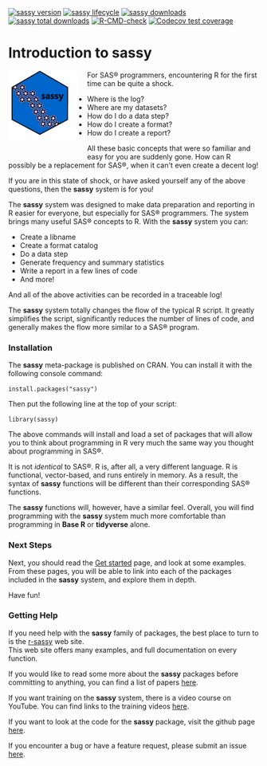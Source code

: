 <!-- badges: start -->

[![sassy version](https://www.r-pkg.org/badges/version/sassy)](https://cran.r-project.org/package=sassy)
[![sassy lifecycle](https://img.shields.io/badge/lifecycle-stable-blue.svg)](https://cran.r-project.org/package=sassy)
[![sassy downloads](https://cranlogs.r-pkg.org/badges/sassy)](https://cran.r-project.org/package=sassy)
[![sassy total downloads](https://cranlogs.r-pkg.org/badges/grand-total/sassy)](https://cran.r-project.org/package=sassy)
[![R-CMD-check](https://github.com/dbosak01/sassy/actions/workflows/R-CMD-check.yaml/badge.svg)](https://github.com/dbosak01/sassy/actions/workflows/R-CMD-check.yaml)
[![Codecov test coverage](https://codecov.io/gh/dbosak01/sassy/branch/master/graph/badge.svg)](https://app.codecov.io/gh/dbosak01/sassy?branch=master)

<!-- badges: end -->

# Introduction to **sassy**
<img src="./man/images/logo_blue.png" align="left" height="138" style="margin-right: 20px;margin-bottom: 30px;height: 138px"/>

For SAS® programmers, encountering R for the first time can be quite a shock.

* Where is the log?
* Where are my datasets?
* How do I do a data step?
* How do I create a format?
* How do I create a report?

All these basic concepts that were so familiar and easy for you are suddenly 
gone.  How can R possibly be a replacement for SAS®, when it can't even
create a decent log!

If you are in this state of shock, or have asked yourself any of the 
above questions, then the **sassy** system is for you!

The **sassy** system was designed to make data preparation and reporting in R 
easier for everyone, but especially for SAS® programmers.
The system brings many useful SAS® concepts to R.  With the **sassy**
system you can:

* Create a libname
* Create a format catalog
* Do a data step
* Generate frequency and summary statistics
* Write a report in a few lines of code
* And more!

And all of the above activities can be recorded in a traceable log!  

The **sassy** system totally changes the flow of the typical R script. 
It greatly simplifies the script, significantly reduces the number of lines of code, 
and generally makes the flow more similar to a SAS® program. 

### Installation

The **sassy** meta-package is published on CRAN.  You can install it
with the following console command:

    install.packages("sassy")


Then put the following line at the top of your script:

    library(sassy)


The above commands will install and load a set of packages that will allow you
to think about programming in R very much the same way you thought about
programming in SAS®.  

It is not *identical* to SAS®.  R is, after all, 
a very different language.  R is functional, vector-based, and runs
entirely in memory.  As a result, the syntax of **sassy** functions will be 
different than their corresponding SAS® functions.  

The **sassy** functions 
will, however, have a similar feel.  Overall, you will find 
programming with the **sassy** system much more comfortable than programming
in **Base R** or **tidyverse** alone.

### Next Steps

Next, you should read the [Get started](https://sassy.r-sassy.org/articles/sassy.html)
page, and look at some examples.  From these pages, you will be able to 
link into each of the packages included in the **sassy** system, and explore them
in depth.  

Have fun!

### Getting Help

If you need help with the **sassy** family of packages, the best place 
to turn to is the [r-sassy](https://sassy.r-sassy.org) web site.  
This web site offers many examples, and full
documentation on every function.  

If you would like to read some more about the **sassy** packages before committing
to anything, you can find a list of papers [here](https://sassy.r-sassy.org/articles/sassy-training.html).

If you want training on the **sassy** system, there is a video course on YouTube.
You can find links to the training videos [here](https://sassy.r-sassy.org/articles/sassy-training.html).

If you want to look at the code for the **sassy** package, visit the
github page [here](https://github.com/dbosak01/sassy).

If you encounter a bug or have a feature request, please submit an issue 
[here](https://github.com/dbosak01/sassy/issues).







